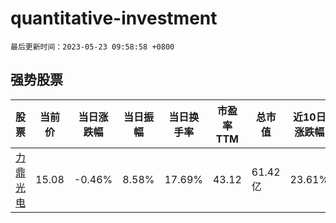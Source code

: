 # quantitative-investment

`最后更新时间：2023-05-23 09:58:58 +0800`

## 强势股票

|股票|当前价|当日涨跌幅|当日振幅|当日换手率|市盈率TTM|总市值|近10日涨跌幅|
|----|----|----|----|----|----|----|----|
|[力鼎光电](https://xueqiu.com/S/SH605118)|15.08|-0.46%|8.58%|17.69%|43.12|61.42亿|23.61%|
